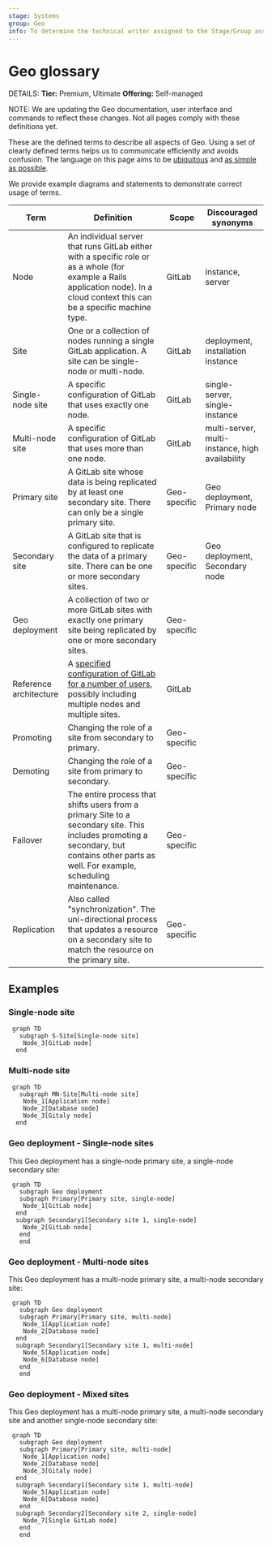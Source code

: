 ```yaml
---
stage: Systems
group: Geo
info: To determine the technical writer assigned to the Stage/Group associated with this page, see https://handbook.gitlab.com/handbook/product/ux/technical-writing/#assignments
---
```



# Geo glossary

DETAILS:
**Tier:** Premium, Ultimate
**Offering:** Self-managed

NOTE:
We are updating the Geo documentation, user interface and commands to reflect these changes. Not all pages comply with
these definitions yet.

 These are the defined terms to describe all aspects of Geo. Using a set of clearly
 defined terms helps us to communicate efficiently and avoids confusion. The language
 on this page aims to be [ubiquitous](https://handbook.gitlab.com/handbook/communication/#ubiquitous-language)
 and [as simple as possible](https://handbook.gitlab.com/handbook/communication/#simple-language).

 We provide example diagrams and statements to demonstrate correct usage of terms.

| Term                   | Definition                                                                                                                                                                                | Scope        | Discouraged synonyms                            |
|------------------------|-------------------------------------------------------------------------------------------------------------------------------------------------------------------------------------------|--------------|-------------------------------------------------|
| Node                   | An individual server that runs GitLab either with a specific role or as a whole (for example a Rails application node). In a cloud context this can be a specific machine type.           | GitLab       | instance, server                                |
| Site                   | One or a collection of nodes running a single GitLab application. A site can be single-node or multi-node.                                                                                | GitLab       | deployment, installation instance               |
| Single-node site       | A specific configuration of GitLab that uses exactly one node.                                                                                                                            | GitLab       | single-server, single-instance                  |
| Multi-node site        | A specific configuration of GitLab that uses more than one node.                                                                                                                          | GitLab       | multi-server, multi-instance, high availability |
| Primary site           | A GitLab site whose data is being replicated by at least one secondary site. There can only be a single primary site.                                                                     | Geo-specific | Geo deployment, Primary node                    |
| Secondary site         | A GitLab site that is configured to replicate the data of a primary site. There can be one or more secondary sites.                                                                       | Geo-specific | Geo deployment, Secondary node                  |
| Geo deployment         | A collection of two or more GitLab sites with exactly one primary site being replicated by one or more secondary sites.                                                                   | Geo-specific |                                                 |
| Reference architecture | A [specified configuration of GitLab for a number of users](../reference_architectures/index.md), possibly including multiple nodes and multiple sites.                                   | GitLab       |                                                 |
| Promoting              | Changing the role of a site from secondary to primary.                                                                                                                                    | Geo-specific |                                                 |
| Demoting               | Changing the role of a site from primary to secondary.                                                                                                                                    | Geo-specific |                                                 |
| Failover               | The entire process that shifts users from a primary Site to a secondary site. This includes promoting a secondary, but contains other parts as well. For example, scheduling maintenance. | Geo-specific |                                                 |
| Replication            | Also called "synchronization". The uni-directional process that updates a resource on a secondary site to match the resource on the primary site.                                         | Geo-specific |                                                 |

## Examples

### Single-node site

```mermaid
 graph TD
   subgraph S-Site[Single-node site]
    Node_3[GitLab node]
  end
```

### Multi-node site

```mermaid
 graph TD
   subgraph MN-Site[Multi-node site]
    Node_1[Application node]
    Node_2[Database node]
    Node_3[Gitaly node]
  end
```

### Geo deployment - Single-node sites

This Geo deployment has a single-node primary site, a single-node secondary site:

```mermaid
 graph TD
   subgraph Geo deployment
   subgraph Primary[Primary site, single-node]
    Node_1[GitLab node]
  end
  subgraph Secondary1[Secondary site 1, single-node]
    Node_2[GitLab node]
   end
   end
```

### Geo deployment - Multi-node sites

This Geo deployment has a multi-node primary site, a multi-node secondary site:

```mermaid
 graph TD
   subgraph Geo deployment
   subgraph Primary[Primary site, multi-node]
    Node_1[Application node]
    Node_2[Database node]
  end
  subgraph Secondary1[Secondary site 1, multi-node]
    Node_5[Application node]
    Node_6[Database node]
   end
   end
```

### Geo deployment - Mixed sites

This Geo deployment has a multi-node primary site, a multi-node secondary site and another single-node secondary site:

```mermaid
 graph TD
   subgraph Geo deployment
   subgraph Primary[Primary site, multi-node]
    Node_1[Application node]
    Node_2[Database node]
    Node_3[Gitaly node]
  end
  subgraph Secondary1[Secondary site 1, multi-node]
    Node_5[Application node]
    Node_6[Database node]
   end
  subgraph Secondary2[Secondary site 2, single-node]
    Node_7[Single GitLab node]
   end
   end
```
